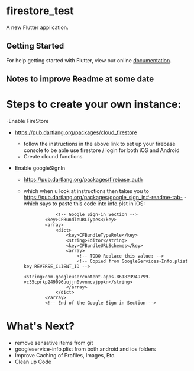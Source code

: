 # firestore_test

A new Flutter application.

## Getting Started

For help getting started with Flutter, view our online
[documentation](https://flutter.io/).

## Notes to improve Readme at some date

# Steps to create your own instance:

-Enable FireStore
  - https://pub.dartlang.org/packages/cloud_firestore
    - follow the instructions in the above link to set up your firebase console to be able use firestore / login for both iOS and Android
    - Create clound functions

- Enable googleSignIn
  - https://pub.dartlang.org/packages/firebase_auth
  - which when u look at instructions then takes you to https://pub.dartlang.org/packages/google_sign_in#-readme-tab-
    -which says to paste this code into info.plst in iOS:
    

				    <!-- Google Sign-in Section -->
				<key>CFBundleURLTypes</key>
				<array>
					<dict>
						<key>CFBundleTypeRole</key>
						<string>Editor</string>
						<key>CFBundleURLSchemes</key>
						<array>
							<!-- TODO Replace this value: -->
							<!-- Copied from GoogleServices-Info.plist key REVERSE_CLIENT_ID -->
							<string>com.googleusercontent.apps.861823949799-vc35cprkp249096uujjn0vvnmcvjppkn</string>
						</array>
					</dict>
				</array>
				<!-- End of the Google Sign-in Section -->
   



# What's Next?
 - remove sensative items from git
 - googleservice-info.plist from both  android and ios folders
 - Improve Caching of Profiles, Images, Etc.
 - Clean up Code
